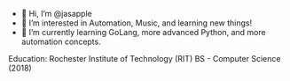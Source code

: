 - 👋 Hi, I’m @jasapple
- 👀 I’m interested in Automation, Music, and learning new things!
- 🌱 I’m currently learning GoLang, more advanced Python, and more automation concepts.

Education:
Rochester Institute of Technology (RIT)
BS - Computer Science (2018)


<!---
jasapple/jasapple is a ✨ special ✨ repository because its `README.md` (this file) appears on your GitHub profile.
You can click the Preview link to take a look at your changes.
--->
